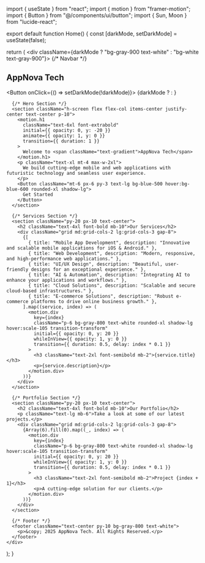 import { useState } from "react";
import { motion } from "framer-motion";
import { Button } from "@/components/ui/button";
import { Sun, Moon } from "lucide-react";

export default function Home() {
  const [darkMode, setDarkMode] = useState(false);

  return (
    <div className={darkMode ? "bg-gray-900 text-white" : "bg-white text-gray-900"}>
      {/* Navbar */}
      <nav className="flex justify-between items-center p-6 shadow-md">
        <h1 className="text-3xl font-bold text-gradient">AppNova Tech</h1>
        <Button onClick={() => setDarkMode(!darkMode)}>
          {darkMode ? <Sun size={20} /> : <Moon size={20} />}
        </Button>
      </nav>

      {/* Hero Section */}
      <section className="h-screen flex flex-col items-center justify-center text-center p-10">
        <motion.h1
          className="text-6xl font-extrabold"
          initial={{ opacity: 0, y: -20 }}
          animate={{ opacity: 1, y: 0 }}
          transition={{ duration: 1 }}
        >
          Welcome to <span className="text-gradient">AppNova Tech</span>
        </motion.h1>
        <p className="text-xl mt-4 max-w-2xl">
          We build cutting-edge mobile and web applications with futuristic technology and seamless user experience.
        </p>
        <Button className="mt-6 px-6 py-3 text-lg bg-blue-500 hover:bg-blue-600 rounded-xl shadow-lg">
          Get Started
        </Button>
      </section>

      {/* Services Section */}
      <section className="py-20 px-10 text-center">
        <h2 className="text-4xl font-bold mb-10">Our Services</h2>
        <div className="grid md:grid-cols-2 lg:grid-cols-3 gap-8">
          {[
            { title: "Mobile App Development", description: "Innovative and scalable mobile applications for iOS & Android." },
            { title: "Web Development", description: "Modern, responsive, and high-performance web applications." },
            { title: "UI/UX Design", description: "Beautiful, user-friendly designs for an exceptional experience." },
            { title: "AI & Automation", description: "Integrating AI to enhance your applications and workflows." },
            { title: "Cloud Solutions", description: "Scalable and secure cloud-based infrastructures." },
            { title: "E-commerce Solutions", description: "Robust e-commerce platforms to drive online business growth." },
          ].map((service, index) => (
            <motion.div
              key={index}
              className="p-6 bg-gray-800 text-white rounded-xl shadow-lg hover:scale-105 transition-transform"
              initial={{ opacity: 0, y: 20 }}
              whileInView={{ opacity: 1, y: 0 }}
              transition={{ duration: 0.5, delay: index * 0.1 }}
            >
              <h3 className="text-2xl font-semibold mb-2">{service.title}</h3>
              <p>{service.description}</p>
            </motion.div>
          ))}
        </div>
      </section>

      {/* Portfolio Section */}
      <section className="py-20 px-10 text-center">
        <h2 className="text-4xl font-bold mb-10">Our Portfolio</h2>
        <p className="text-lg mb-6">Take a look at some of our latest projects.</p>
        <div className="grid md:grid-cols-2 lg:grid-cols-3 gap-8">
          {Array(6).fill(0).map((_, index) => (
            <motion.div
              key={index}
              className="p-6 bg-gray-800 text-white rounded-xl shadow-lg hover:scale-105 transition-transform"
              initial={{ opacity: 0, y: 20 }}
              whileInView={{ opacity: 1, y: 0 }}
              transition={{ duration: 0.5, delay: index * 0.1 }}
            >
              <h3 className="text-2xl font-semibold mb-2">Project {index + 1}</h3>
              <p>A cutting-edge solution for our clients.</p>
            </motion.div>
          ))}
        </div>
      </section>

      {/* Footer */}
      <footer className="text-center py-10 bg-gray-800 text-white">
        <p>&copy; 2025 AppNova Tech. All Rights Reserved.</p>
      </footer>
    </div>
  );
}
